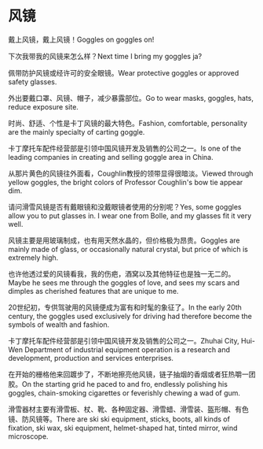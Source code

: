 # 风镜

<p><span class="chinese">戴上风镜，戴上风镜！</span><span class="english">Goggles on goggles on!</span></p>

<p><span class="chinese">下次我带我的风镜来怎么样？</span><span class="english">Next time I bring my goggles ja?</span></p>

<p><span class="chinese">佩带防护风镜或经许可的安全眼镜。</span><span class="english">Wear protective goggles or approved safety glasses.</span></p>

<p><span class="chinese">外出要戴口罩、风镜、帽子，减少暴露部位。</span><span class="english">Go to wear masks, goggles, hats, reduce exposure site.</span></p>

<p><span class="chinese">时尚、舒适、个性是卡丁风镜的最大特色。</span><span class="english">Fashion, comfortable, personality are the mainly specialty of carting goggle.</span></p>

<p><span class="chinese">卡丁摩托车配件经营部是引领中国风镜开发及销售的公司之一。</span><span class="english">Is one of the leading companies in creating and selling goggle area in China.</span></p>

<p><span class="chinese">从那片黄色的风镜往外面看，Coughlin教授的领带显得很暗淡。</span><span class="english">Viewed through yellow goggles, the bright colors of Professor Coughlin's bow tie appear dim.</span></p>

<p><span class="chinese">请问滑雪风镜是否有戴眼镜和没戴眼镜者使用的分别呢？</span><span class="english">Yes, some goggles allow you to put glasses in. I wear one from Bolle, and my glasses fit it very well.</span></p>

<p><span class="chinese">风镜主要是用玻璃制成，也有用天然水晶的，但价格极为昂贵。</span><span class="english">Goggles are mainly made of glass, or occasionally natural crystal, but price of which is extremely high.</span></p>

<p><span class="chinese">也许他透过爱的风镜看我，我的伤疤，酒窝以及其他特征也是独一无二的。</span><span class="english">Maybe he sees me through the goggles of love, and sees my scars and dimples as cherished features that are unique to me.</span></p>

<p><span class="chinese">20世纪初，专供驾驶用的风镜便成为富有和时髦的象征了。</span><span class="english">In the early 20th century, the goggles used exclusively for driving had therefore become the symbols of wealth and fashion.</span></p>

<p><span class="chinese">卡丁摩托车配件经营部是引领中国风镜开发及销售的公司之一。</span><span class="english">Zhuhai City, Hui-Wen Department of industrial equipment operation is a research and development, production and services enterprises.</span></p>

<p><span class="chinese">在开始的栅格他来回踱步了，不断地擦亮他风镜，链子抽烟的香烟或者狂热嚼一团胶。</span><span class="english">On the starting grid he paced to and fro, endlessly polishing his goggles, chain-smoking cigarettes or feverishly chewing a wad of gum.</span></p>

<p><span class="chinese">滑雪器材主要有滑雪板、杖、靴、各种固定器、滑雪蜡、滑雪装、盔形帽、有色镜、防风镜等。</span><span class="english">There are ski ski equipment, sticks, boots, all kinds of fixation, ski wax, ski equipment, helmet-shaped hat, tinted mirror, wind microscope.</span></p>

